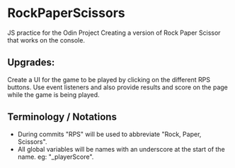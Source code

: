 # RockPaperScissors
JS practice for the Odin Project
Creating a version of Rock Paper Scissor that works on the console.

## Upgrades:
Create a UI for the game to be played by clicking on the different RPS buttons.
Use event listeners and also provide results and score on the page while the game is being played.

## Terminology / Notations
* During commits "RPS" will be used to abbreviate "Rock, Paper, Scissors".
* All global variables will be names with an underscore at the start of the name. eg: "_playerScore".